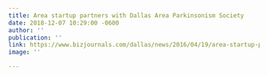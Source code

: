 ```yaml
---
title: Area startup partners with Dallas Area Parkinsonism Society
date: 2018-12-07 10:29:00 -0600
author: ''
publication: ''
link: https://www.bizjournals.com/dallas/news/2016/04/19/area-startup-partners-with-dallas-area.html
image: ''

---
```

